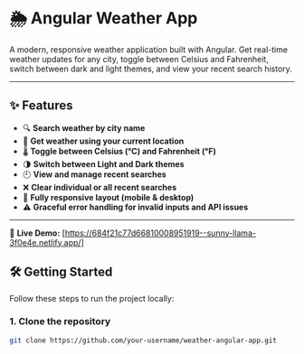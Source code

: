 # 🌦️ Angular Weather App

A modern, responsive weather application built with Angular. Get real-time weather updates for any city, toggle between Celsius and Fahrenheit, switch between dark and light themes, and view your recent search history.

---

## ✨ Features

- 🔍 **Search weather by city name**
- 📍 **Get weather using your current location**
- 🌡️ **Toggle between Celsius (°C) and Fahrenheit (°F)**
- 🌗 **Switch between Light and Dark themes**
- 🕘 **View and manage recent searches**
- ❌ **Clear individual or all recent searches**
- 📱 **Fully responsive layout (mobile & desktop)**
- ⚠️ **Graceful error handling for invalid inputs and API issues**

---

🔗 **Live Demo:** [https://684f21c77d66810008951919--sunny-llama-3f0e4e.netlify.app/]



## 🛠️ Getting Started

Follow these steps to run the project locally:

### 1. Clone the repository

```bash
git clone https://github.com/your-username/weather-angular-app.git

